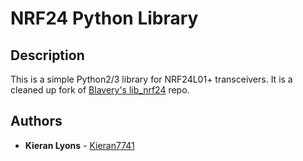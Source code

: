 # NRF24 Python Library

## Description

This is a simple Python2/3 library for NRF24L01+ transceivers. It is a cleaned up fork of [Blavery's lib_nrf24](https://github.com/BLavery/lib_nrf24) repo.

## Authors

-   **Kieran Lyons** - [Kieran7741](https://github.com/Kieran7741)
